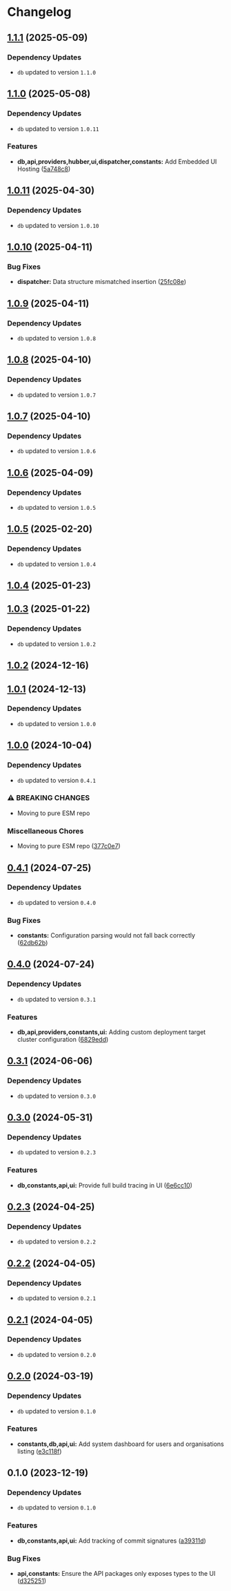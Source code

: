 # Changelog
## [1.1.1](https://github.com/klave-network/platform/compare/constants@1.1.0...constants@1.1.1) (2025-05-09)

### Dependency Updates

* `db` updated to version `1.1.0`
## [1.1.0](https://github.com/klave-network/platform/compare/constants@1.0.11...constants@1.1.0) (2025-05-08)

### Dependency Updates

* `db` updated to version `1.0.11`

### Features

* **db,api,providers,hubber,ui,dispatcher,constants:** Add Embedded UI Hosting ([5a748c8](https://github.com/klave-network/platform/commit/5a748c8b616ad3674058517f5bd9c040361fc3c4))

## [1.0.11](https://github.com/klave-network/platform/compare/constants@1.0.10...constants@1.0.11) (2025-04-30)

### Dependency Updates

* `db` updated to version `1.0.10`
## [1.0.10](https://github.com/klave-network/platform/compare/constants@1.0.9...constants@1.0.10) (2025-04-11)


### Bug Fixes

* **dispatcher:** Data structure mismatched insertion ([25fc08e](https://github.com/klave-network/platform/commit/25fc08eb0ff815a6b424b5aac3d447388d02fdc0))

## [1.0.9](https://github.com/klave-network/platform/compare/constants@1.0.8...constants@1.0.9) (2025-04-11)

### Dependency Updates

* `db` updated to version `1.0.8`
## [1.0.8](https://github.com/klave-network/platform/compare/constants@1.0.7...constants@1.0.8) (2025-04-10)

### Dependency Updates

* `db` updated to version `1.0.7`
## [1.0.7](https://github.com/klave-network/platform/compare/constants@1.0.6...constants@1.0.7) (2025-04-10)

### Dependency Updates

* `db` updated to version `1.0.6`
## [1.0.6](https://github.com/klave-network/platform/compare/constants@1.0.5...constants@1.0.6) (2025-04-09)

### Dependency Updates

* `db` updated to version `1.0.5`
## [1.0.5](https://github.com/klave-network/platform/compare/constants@1.0.4...constants@1.0.5) (2025-02-20)

### Dependency Updates

* `db` updated to version `1.0.4`
## [1.0.4](https://github.com/klave-network/platform/compare/constants@1.0.3...constants@1.0.4) (2025-01-23)

## [1.0.3](https://github.com/klave-network/platform/compare/constants@1.0.2...constants@1.0.3) (2025-01-22)

### Dependency Updates

* `db` updated to version `1.0.2`
## [1.0.2](https://github.com/klave-network/platform/compare/constants@1.0.1...constants@1.0.2) (2024-12-16)

## [1.0.1](https://github.com/klave-network/platform/compare/constants@1.0.0...constants@1.0.1) (2024-12-13)

### Dependency Updates

* `db` updated to version `1.0.0`
## [1.0.0](https://github.com/klave-network/platform/compare/constants@0.4.1...constants@1.0.0) (2024-10-04)

### Dependency Updates

* `db` updated to version `0.4.1`

### ⚠ BREAKING CHANGES

* Moving to pure ESM repo

### Miscellaneous Chores

* Moving to pure ESM repo ([377c0e7](https://github.com/klave-network/platform/commit/377c0e7413441ad3fbca90ec5967d668d871a98b))

## [0.4.1](https://github.com/klave-network/platform/compare/constants@0.4.0...constants@0.4.1) (2024-07-25)

### Dependency Updates

* `db` updated to version `0.4.0`

### Bug Fixes

* **constants:** Configuration parsing would not fall back correctly ([62db62b](https://github.com/klave-network/platform/commit/62db62b906ecd3d2c44ea22ccd69e33c233059e3))

## [0.4.0](https://github.com/klave-network/platform/compare/constants@0.3.1...constants@0.4.0) (2024-07-24)

### Dependency Updates

* `db` updated to version `0.3.1`

### Features

* **db,api,providers,constants,ui:** Adding custom deployment target cluster configuration ([6829edd](https://github.com/klave-network/platform/commit/6829edd447621c4c479ba0d687ebdc5f1533272c))

## [0.3.1](https://github.com/klave-network/platform/compare/constants@0.3.0...constants@0.3.1) (2024-06-06)

### Dependency Updates

* `db` updated to version `0.3.0`
## [0.3.0](https://github.com/klave-network/platform/compare/constants@0.2.3...constants@0.3.0) (2024-05-31)

### Dependency Updates

* `db` updated to version `0.2.3`

### Features

* **db,constants,api,ui:** Provide full build tracing in UI ([6e6cc10](https://github.com/klave-network/platform/commit/6e6cc10fa13c8c266d78b99697687d8ca1622b8a))

## [0.2.3](https://github.com/klave-network/platform/compare/constants@0.2.2...constants@0.2.3) (2024-04-25)

### Dependency Updates

* `db` updated to version `0.2.2`
## [0.2.2](https://github.com/klave-network/platform/compare/constants@0.2.1...constants@0.2.2) (2024-04-05)

### Dependency Updates

* `db` updated to version `0.2.1`
## [0.2.1](https://github.com/klave-network/platform/compare/constants@0.2.0...constants@0.2.1) (2024-04-05)

### Dependency Updates

* `db` updated to version `0.2.0`
## [0.2.0](https://github.com/klave-network/platform/compare/constants@0.1.0...constants@0.2.0) (2024-03-19)

### Dependency Updates

* `db` updated to version `0.1.0`

### Features

* **constants,db,api,ui:** Add system dashboard for users and organisations listing ([e3c118f](https://github.com/klave-network/platform/commit/e3c118f1b59b88f5293b4904e704c6e88cbd665a))

## 0.1.0 (2023-12-19)

### Dependency Updates

* `db` updated to version `0.1.0`

### Features

* **db,constants,api,ui:** Add tracking of commit signatures ([a39311d](https://github.com/klave-network/platform/commit/a39311d03d2f8fa50983958d4a829ec3ab09565f))


### Bug Fixes

* **api,constants:** Ensure the API packages only exposes types to the UI ([d325251](https://github.com/klave-network/platform/commit/d325251033fd05fa895f5058ef97e15b5ff89d51))
